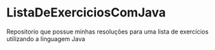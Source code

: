 # ListaDeExerciciosComJava
Repositorio que possue minhas resoluções para uma lista de exercícios utilizando a linguagem Java
